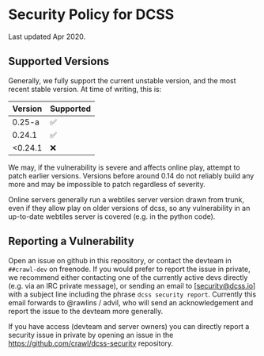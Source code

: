 # Security Policy for DCSS

Last updated Apr 2020.

## Supported Versions

Generally, we fully support the current unstable version, and the most recent
stable version. At time of writing, this is:

| Version | Supported          |
| ------- | ------------------ |
| 0.25-a  | :white_check_mark: |
| 0.24.1  | :white_check_mark: |
| <0.24.1 | :x:                |

We may, if the vulnerability is severe and affects online play, attempt to
patch earlier versions. Versions before around 0.14 do not reliably build any
more and may be impossible to patch regardless of severity.

Online servers generally run a webtiles server version drawn from trunk, even
if they allow play on older versions of dcss, so any vulnerability in an
up-to-date webtiles server is covered (e.g. in the python code).

## Reporting a Vulnerability

Open an issue on github in this repository, or contact the devteam in
`##crawl-dev` on freenode. If you would prefer to report the issue in private,
we recommend either contacting one of the currently active devs directly (e.g.
via an IRC private message), or sending an email to [security@dcss.io] with a
subject line including the phrase `dcss security report`. Currently this email
forwards to @rawlins / advil, who will send an acknowledgement and report the
issue to the devteam more generally.

If you have access (devteam and server owners) you can directly report a
security issue in private by opening an issue in the https://github.com/crawl/dcss-security
repository.
